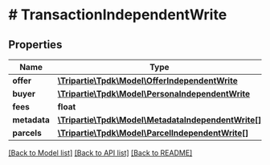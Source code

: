 # # TransactionIndependentWrite

## Properties

Name | Type | Description | Notes
------------ | ------------- | ------------- | -------------
**offer** | [**\Tripartie\Tpdk\Model\OfferIndependentWrite**](OfferIndependentWrite.md) |  |
**buyer** | [**\Tripartie\Tpdk\Model\PersonaIndependentWrite**](PersonaIndependentWrite.md) |  |
**fees** | **float** |  | [optional]
**metadata** | [**\Tripartie\Tpdk\Model\MetadataIndependentWrite[]**](MetadataIndependentWrite.md) |  | [optional]
**parcels** | [**\Tripartie\Tpdk\Model\ParcelIndependentWrite[]**](ParcelIndependentWrite.md) |  | [optional]

[[Back to Model list]](../../README.md#models) [[Back to API list]](../../README.md#endpoints) [[Back to README]](../../README.md)
